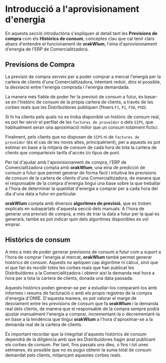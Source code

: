 # Introducció a l'aprovisionament d'energia

En aquesta secció introductòria s'expliquen al detall tant les **Previsions de compra** com els **Històrics de consum**,
conceptes clau que cal tenir clars abans d'entendre el funcionament de **orakWlum**, l'eina d'aprovisionament d'energia
de l'ERP de Comercialitzadora.

## Previsions de Compra

La previsió de compra serveix per a poder comprar a mercat l'energia per la cartera de clients d'una Comercialitzadora,
intentant reduïr, dins el possible, la desviació entre l'energia comprada i l'energia demandada.

La manera més fiable de poder fer la previsió de consum a futur, és basar-se en l'històric de consum de la pròpia cartera
de clients, a través de les corbes reals que les Distribuïdores publiquen (fitxers `F1`, `P1`, `F5D`, `P5D`).

Si hi ha clients pels quals no es troba disponible un històric de consum real, es pot fer servir el perfilat de les `factures
de proveïdor` o dels `SIPS`, que habitualment seran una aproximació millor que un consum totalment fictici.

Finalment, pels clients que no disposen de `SIPS` ni de `factures de proveïdor` (és el cas de les noves altes, principalment), 
per a aquests es pot estimar en base a la mitjana de consum de cada hora de tota la cartera de clients que comparteixin 
tarifa d'accés i/o tipus de punt.

Per tal d'ajudar amb l'aprovisionament de compra, l'ERP de Comercialitzadora compta amb **orakWlum**, una eina de predicció
de consum a futur que permet generar de forma fàcil i intuitiva les previsions de consum de la cartera de clients d'una
Comercialitzadora, de manera que el responsable de la compra d'energia tingui una base sobre la que treballar a l'hora de
determinar la quantitat d'energia a comprar per a cada hora del dia d'una data a futur en particular.

**orakWlum** compta amb diversos **algoritmes de previsió**, que es troben explicats en subapartats d'aquesta secció dels 
manuals. A l'hora de generar una previsió de compra, a més de triar la data a futur per la qual es generarà, també es pot
indicar quin dels algoritmes disponibles es vol emprar.

## Històrics de consum

A més a més de poder generar previsions de consum a futur com a suport a l'hora de comprar l'energia al mercat, **orakWlum**
també permet generar històrics de consum. Aquests no apliquen cap algoritme ni càlcul, sinó que el que fan és recollir 
totes les corbes reals que han publicat les Distribuïdores a la Comercialitzadora i obtenir així la demanda real hora a hora
per a tota la cartera de clients, donada una data passada.

Aquests històrics poden generar-se per a estudiar-los comparant-los amb informes i resums de facturació o amb els propis
registres de la compra d'energia d'OMIE. D'aquesta manera, es pot valorar el marge de desviament entre les previsions de
consum que fa **orakWlum** i la demanda real dels clients, de manera que el responsable de la compra sempre podrà ajustar
manualment l'energia a comprar, incrementant-la o decrementant-la en base a la tendència que tingui **orakWlum** a l'hora
d'aproximar-se a la demanda real de la cartera de clients.

És important recordar que la integritat d'aquests històrics de consum dependrà de la diligència amb que les Distribuïdores
hagin anat publicant els corbes de consum. Per tant, fins passats uns dies, o fins i tot unes setmanes, és possible que no
es pugui obtenir la suma total de consum demandat pels clients, mitjançant aquestes corbes reals.
